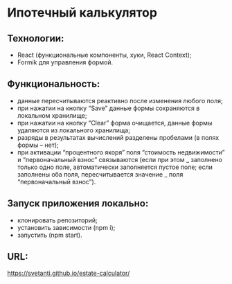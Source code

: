 # Ипотечный калькулятор

## Технологии:

- React (функциональные компоненты, хуки, React Context);
- Formik для управления формой.

## Функциональность:

- данные пересчитываются реактивно после изменения любого поля;
- при нажатии на кнопку “Save” данные формы сохраняются в локальном хранилище;
- при нажатии на кнопку “Clear” форма очищается, данные формы удаляются из локального хранилища;
- разряды в результатах вычислений разделены пробелами (в полях формы – нет);
- при активации “процентного якоря” поля “стоимость недвижимости” и “первоначальный взнос” связываются (если при этом _ заполнено только одно поле, автоматически заполняется пустое поле; если заполнены оба поля, пересчитывается значение _ поля “первоначальный взнос”).

## Запуск приложения локально:

- клонировать репозиторий;
- установить зависимости (npm i);
- запустить (npm start).

## URL:

https://svetanti.github.io/estate-calculator/
